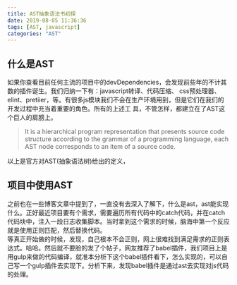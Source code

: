 ```yaml
---
title: AST抽象语法书初探
date: 2019-08-05 11:36:36
tags: [AST, javascript]
categories: "AST"
---
```


## 什么是AST
<!-- more -->
如果你查看目前任何主流的项目中的devDependencies，会发现前些年的不计其数的插件诞生。我们归纳一下有：javascript转译、代码压缩、
css预处理器、elint、pretiier，等。有很多js模块我们不会在生产环境用到，但是它们在我们的开发过程中充当着重要的角色。所有的上述工
具，不管怎样，都建立在了AST这个巨人的肩膀上。
> It is a hierarchical program representation that presents source code structure according to the grammar of a programming language, each AST node corresponds to an item of a source code.

以上是官方对AST(抽象语法树)给出的定义，

## 项目中使用AST

之前也在一些博客文章中提到了，一直没有去深入了解下，什么是ast，ast能实现什么。正好最近项目要有个需求，需要遍历所有代码中的catch代码，并在catch代码块中，注入一段日志收集脚本。当时拿到这个需求的时候，脑海中第一个反应就是使用正则匹配，然后替换代码。</br>
等真正开始做的时候，发现，自己根本不会正则，网上很难找到满足需求的正则表达式。哈哈。然后就不要脸的发了个帖子，网友推荐了babel插件，我们项目上是用gulp来做的代码编译，就准本分析下这个babel插件看下，怎么实现的，可以自己写一个gulp插件去实现下。分析下来，发现babel插件是通过ast去实现对js代码的处理。
